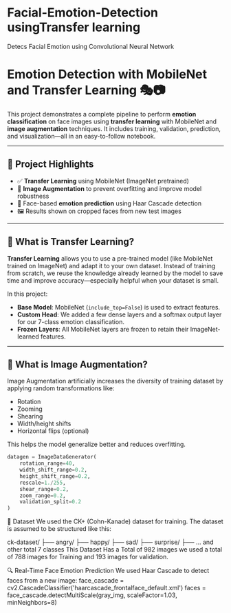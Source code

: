 # Facial-Emotion-Detection usingTransfer learning
Detecs Facial Emotion using Convolutional Neural Network 
# Emotion Detection with MobileNet and Transfer Learning 🎭📷

This project demonstrates a complete pipeline to perform **emotion classification** on face images using **transfer learning** with MobileNet and **image augmentation** techniques. It includes training, validation, prediction, and visualization—all in an easy-to-follow notebook.

---

## 🚀 Project Highlights

- ✅ **Transfer Learning** using MobileNet (ImageNet pretrained)
- 🧪 **Image Augmentation** to prevent overfitting and improve model robustness 
- 🧠 Face-based **emotion prediction** using Haar Cascade detection
- 🖼️ Results shown on cropped faces from new test images

---

## 🧠 What is Transfer Learning?

**Transfer Learning** allows you to use a pre-trained model (like MobileNet trained on ImageNet) and adapt it to your own dataset. Instead of training from scratch, we reuse the knowledge already learned by the model to save time and improve accuracy—especially helpful when your dataset is small.

In this project:

- **Base Model**: MobileNet (`include_top=False`) is used to extract features.
- **Custom Head**: We added a few dense layers and a softmax output layer for our 7-class emotion classification.
- **Frozen Layers**: All MobileNet layers are frozen to retain their ImageNet-learned features.

---

## 🔄 What is Image Augmentation?

Image Augmentation artificially increases the diversity of  training dataset by applying random transformations like:

- Rotation
- Zooming
- Shearing
- Width/height shifts
- Horizontal flips (optional)

This helps the model generalize better and reduces overfitting.

```python
datagen = ImageDataGenerator(
    rotation_range=40,
    width_shift_range=0.2,
    height_shift_range=0.2,
    rescale=1./255,
    shear_range=0.2,
    zoom_range=0.2,
    validation_split=0.2
)
```


📁 Dataset
We used the CK+ (Cohn-Kanade) dataset for training. The dataset is assumed to be structured like this:

ck-dataset/
├── angry/
├── happy/
├── sad/
├── surprise/
├── ...   and other total 7 classes
This Dataset Has a Total of 982 images we used a total of 788 images for Training and 193 images for validation.

🔍 Real-Time Face Emotion Prediction
We used Haar Cascade to detect faces from a new image:
face_cascade = cv2.CascadeClassifier('haarcascade_frontalface_default.xml')
faces = face_cascade.detectMultiScale(gray_img, scaleFactor=1.03, minNeighbors=8)
